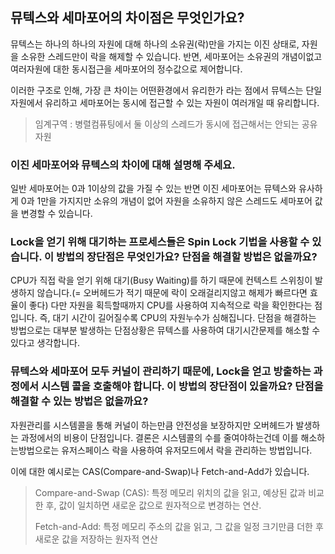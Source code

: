 ## 뮤텍스와 세마포어의 차이점은 무엇인가요?

뮤텍스는 하나의 하나의 자원에 대해 하나의 소유권(락)만을 가지는 이진 상태로, 자원을 소유한 스레드만이 락을 해제할 수 있습니다. 반면, 세마포어는 소유권의 개념이없고 여러자원에 대한 동시접근을 세마포어의 정수값으로 제어합니다.

이러한 구조로 인해, 가장 큰 차이는 어떤환경에서 유리한가 라는 점에서 뮤텍스는 단일자원에서 유리하고 세마포어는 동시에 접근할 수 있는 자원이 여러개일 때 유리합니다.

> 임계구역 : 병렬컴퓨팅에서 둘 이상의 스레드가 동시에 접근해서는 안되는 공유 자원

### 이진 세마포어와 뮤텍스의 차이에 대해 설명해 주세요.

일반 세마포어는 0과 1이상의 값을 가질 수 있는 반면 이진 세마포어는 뮤텍스와 유사하게 0과 1만을 가지지만 소유의 개념이 없어 자원을 소유하지 않은 스레드도 세마포어 값을 변경할 수 있습니다.

### Lock을 얻기 위해 대기하는 프로세스들은 Spin Lock 기법을 사용할 수 있습니다. 이 방법의 장단점은 무엇인가요? 단점을 해결할 방법은 없을까요?

CPU가 직접 락을 얻기 위해 대기(Busy Waiting)를 하기 때문에 컨텍스트 스위칭이 발생하지 않습니다.(= 오버헤드가 적기 때문에 락이 오래걸리지않고 해제가 빠르다면 효율이 좋다) 다만 자원을 획득할때까지 CPU를 사용하여 지속적으로 락을 확인한다는 점입니다.
즉, 대기 시간이 길어질수록 CPU의 자원누수가 심해집니다. 단점을 해결하는 방법으로는 대부분 발생하는 단점상황은 뮤텍스를 사용하여 대기시간문제를 해소할 수 있다고 생각합니다.

### 뮤텍스와 세마포어 모두 커널이 관리하기 때문에, Lock을 얻고 방출하는 과정에서 시스템 콜을 호출해야 합니다. 이 방법의 장단점이 있을까요? 단점을 해결할 수 있는 방법은 없을까요?

자원관리를 시스템콜을 통해 커널이 하는만큼 안전성을 보장하지만 오버헤드가 발생하는 과정에서의 비용이 단점입니다. 결론은 시스템콜의 수를 줄여야하는건데 이를 해소하는방법으로는 유저스페이스 락을 사용하여 유저모드에서 락을 관리하는 방법입니다. 

이에 대한 예시로는 CAS(Compare-and-Swap)나 Fetch-and-Add가 있습니다.

> Compare-and-Swap (CAS): 특정 메모리 위치의 값을 읽고, 예상된 값과 비교한 후, 값이 일치하면 새로운 값으로 원자적으로 변경하는 연산.
>  
> Fetch-and-Add: 특정 메모리 주소의 값을 읽고, 그 값을 일정 크기만큼 더한 후 새로운 값을 저장하는 원자적 연산

